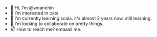 - 👋 Hi, I’m @woanchin
- 👀 I’m interested in cats
- 🌱 I’m currently learning scala. it's almost 2 years now. still learning.
- 💞️ I’m looking to collaborate on pretty things.
- 📫 How to reach me? emaaail me.

<!---
woanchin/woanchin is a ✨ special ✨ repository because its `README.md` (this file) appears on your GitHub profile.
You can click the Preview link to take a look at your changes.
--->
